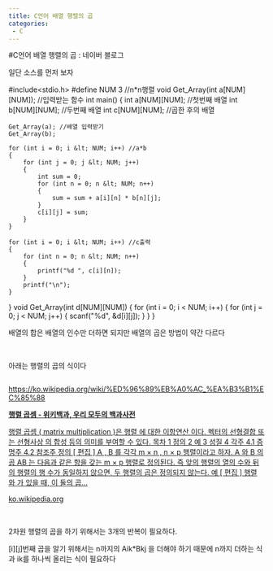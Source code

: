 ```yaml
---
title: C언어 배열 행렬의 곱
categories:
 - C
---
```

#C언어 배열 행렬의 곱 : 네이버 블로그
<div class="wrap_rabbit pcol2 _param(1) _postViewArea221554602235" id="post-view221554602235">
<!-- Rabbit HTML --><div class="se-viewer se-theme-default" lang="ko-KR">
<!-- SE_DOC_HEADER_END -->
<div class="se-main-container">
<div class="se-component se-text se-l-default" id="SE-49e9afac-42b7-4949-b7f9-2a58e5a8f455">
<div class="se-component-content">
<div class="se-section se-section-text se-l-default">
<div class="se-module se-module-text"><!-- SE-TEXT { --><p class="se-text-paragraph se-text-paragraph-align-" id="SE-75f2396c-905d-4c60-9edd-fad4cf699d43" style=""><span class="se-fs- se-ff-" id="SE-076ea131-96c4-4865-af5b-9673905c9557" style="">일단 소스를 먼저 보자</span></p><!-- } SE-TEXT --></div>
</div>
</div>
</div> <div class="se-component se-code se-l-default" id="SE-a3f486f6-d983-450c-a8de-40f2125e0dd4">
<div class="se-component-content">
<div class="se-section se-section-code se-l-default">
<div class="se-module se-module-code se-fs-fs13">
<div class="se-code-source">
<div class="__se_code_view language-javascript">#include&lt;stdio.h&gt;
#define NUM 3 //n*n행렬
void Get_Array(int a[NUM][NUM]); //입력받는 함수
int main() {
	int a[NUM][NUM]; //첫번째 배열
	int b[NUM][NUM]; //두번째 배열
	int c[NUM][NUM]; //곱한 후의 배열

	Get_Array(a); //배열 입력받기
	Get_Array(b);

	for (int i = 0; i &lt; NUM; i++) //a*b
	{
		for (int j = 0; j &lt; NUM; j++)
		{
			int sum = 0;
			for (int n = 0; n &lt; NUM; n++)
			{
				sum = sum + a[i][n] * b[n][j];
			}
			c[i][j] = sum;
		}
	}

	for (int i = 0; i &lt; NUM; i++) //c출력
	{
		for (int n = 0; n &lt; NUM; n++)
		{
			printf("%d ", c[i][n]);
		}
		printf("\n");
	}
}
void Get_Array(int d[NUM][NUM]) {
	for (int i = 0; i &lt; NUM; i++)
	{
		for (int j = 0; j &lt; NUM; j++)
		{
			scanf("%d", &amp;d[i][j]);
		}
	}
}</div>
</div>
</div>
</div>
</div>
<script class="__se_module_data" data-module='{"type":"v2_code", "id" : "SE-a3f486f6-d983-450c-a8de-40f2125e0dd4"}' type="text/data"></script>
</div> <div class="se-component se-text se-l-default" id="SE-f74dc96d-1fce-45da-ae45-620fb8d9d9b6">
<div class="se-component-content">
<div class="se-section se-section-text se-l-default">
<div class="se-module se-module-text"><!-- SE-TEXT { --><p class="se-text-paragraph se-text-paragraph-align-" id="SE-4f351787-7cae-47cd-9c13-0fec44eb3f70" style=""><span class="se-fs- se-ff-" id="SE-d6facc99-602a-4ea4-8ab1-a382c02c1026" style="">배열의 합은 배열의 인수만 더하면 되지만 배열의 곱은 방법이 약간 다르다</span></p><!-- } SE-TEXT --><!-- SE-TEXT { --><p class="se-text-paragraph se-text-paragraph-align-" id="SE-2a23cb97-f534-4fe6-94b4-5c5eb7782198" style=""><span class="se-fs- se-ff-" id="SE-8ceca66c-17df-4fbd-b287-6347c71029c8" style="">​</span></p><!-- } SE-TEXT --><!-- SE-TEXT { --><p class="se-text-paragraph se-text-paragraph-align-" id="SE-3d097cef-e0fc-4b08-9ecd-a2c5ee36bc5a" style=""><span class="se-fs- se-ff-" id="SE-fa7685bd-5c6c-4e12-87fb-b01d3f0f2db8" style="">아래는 행렬의 곱의 식이다</span></p><!-- } SE-TEXT --></div>
</div>
</div>
</div> <div class="se-component se-image se-l-default" id="SE-7cf1ef20-0e2b-4871-acc8-59be1a5d5b35">
<div class="se-component-content se-component-content-normal">
<div class="se-section se-section-image se-l-default se-section-align-" style="max-width:506px;">
<a class="se-module se-module-image __se_image_link __se_link" data-linkdata='{"id" : "SE-7cf1ef20-0e2b-4871-acc8-59be1a5d5b35", "src" : "https://wikimedia.org/api/rest_v1/media/math/render/svg/9ea18d2fd6c39f5522e50b201b700a32ef43438a", "linkUse" : "false", "link" : ""}' data-linktype="img" href="#" onclick="return false;" style=" ">
<img alt="" class="se-image-resource" src="https://wikimedia.org/api/rest_v1/media/math/render/svg/9ea18d2fd6c39f5522e50b201b700a32ef43438a">
</img></a> </div>
</div>
</div> <div class="se-component se-text se-l-default" id="SE-1cc4092d-3e20-4c7b-9dba-30248fb83fb0">
<div class="se-component-content">
<div class="se-section se-section-text se-l-default">
<div class="se-module se-module-text"><!-- SE-TEXT { --><p class="se-text-paragraph se-text-paragraph-align-" id="SE-948f9790-c3dd-4eb4-bb3d-6278f2ccf5f8" style=""><span class="se-fs- se-ff-" id="SE-7b6b9fba-91d5-49cd-a3a2-be091f634144" style=""><a class="se-link" href="https://ko.wikipedia.org/wiki/%ED%96%89%EB%A0%AC_%EA%B3%B1%EC%85%88" target="_blank">https://ko.wikipedia.org/wiki/%ED%96%89%EB%A0%AC_%EA%B3%B1%EC%85%88</a></span></p><!-- } SE-TEXT --></div>
</div>
</div>
</div> <div class="se-component se-oglink se-l-text" id="SE-7ce4c629-a325-4c3c-9b51-d814ecd18e6e">
<div class="se-component-content">
<div class="se-section se-section-oglink se-l-text se-section-align-">
<div class="se-module se-module-oglink">
<a class="se-oglink-info" href="https://ko.wikipedia.org/wiki/%ED%96%89%EB%A0%AC_%EA%B3%B1%EC%85%88" target="_blank">
<div class="se-oglink-info-container">
<strong class="se-oglink-title">행렬 곱셈 - 위키백과, 우리 모두의 백과사전</strong>
<p class="se-oglink-summary">행렬 곱셈 ( matrix multiplication )은 행렬 에 대한 이항연산 이다. 벡터의 선형결합 또는 선형사상 의 합성 등의 의미를 부여할 수 있다. 목차 1 정의 2 예 3 성질 4 각주 4.1 증명주 4.2 참조주 정의 [ 편집 ] A , B 를 각각 m × n , n × p 행렬이라고 하자. A 와 B 의 곱 AB 는 다음과 같은 항을 갖는 m × p 행렬로 정의된다. 즉 앞의 행렬의 열의 수와 뒤의 행렬의 행 수가 동일하지 않으면, 두 행렬의 곱은 정의되지 않는다. 예 [ 편집 ] 행렬 와 가 있을 때, 이 둘의 곱...</p>
<p class="se-oglink-url">ko.wikipedia.org</p>
</div>
</a>
</div>
</div>
</div>
<script class="__se_module_data" data-module='{"type":"v2_oglink", "id" :"SE-7ce4c629-a325-4c3c-9b51-d814ecd18e6e", "data" : {"link" : "https://ko.wikipedia.org/wiki/%ED%96%89%EB%A0%AC_%EA%B3%B1%EC%85%88", "isVideo" : "false", "thumbnail" : ""}}' type="text/data"></script>
</div> <div class="se-component se-text se-l-default" id="SE-1e20e6bd-0adc-4ffc-a987-9e883d1a77ba">
<div class="se-component-content">
<div class="se-section se-section-text se-l-default">
<div class="se-module se-module-text"><!-- SE-TEXT { --><p class="se-text-paragraph se-text-paragraph-align-" id="SE-be252bec-67c0-4bf8-a1ce-2b94689e4b32" style=""><span class="se-fs- se-ff-" id="SE-99e71b4d-1c91-4f98-b8de-c1ec0c13887e" style="">​</span></p><!-- } SE-TEXT --><!-- SE-TEXT { --><p class="se-text-paragraph se-text-paragraph-align-" id="SE-80ab8495-cbd5-4707-b80b-3357023a4865" style=""><span class="se-fs- se-ff-" id="SE-51404415-6a3b-4d4c-9dfa-0312cd6c24eb" style="">2차원 행렬의 곱을 하기 위해서는 3개의 반복이 필요하다.</span></p><!-- } SE-TEXT --><!-- SE-TEXT { --><p class="se-text-paragraph se-text-paragraph-align-" id="SE-055f99fb-481a-45a4-a6e0-a2d4dab6ea91" style=""><span class="se-fs- se-ff-" id="SE-60943530-4ca3-4661-9266-93cbc069d0c8" style="">[i][j]번째 곱을 알기 위해서는 n까지의 Aik*Bkj 을 더해야 하기 때문에 n까지 더하는 식과 ik를 하나씩 올리는 식이 필요하다</span></p><!-- } SE-TEXT --><!-- SE-TEXT { --><p class="se-text-paragraph se-text-paragraph-align-" id="SE-490bc5f7-e6bd-4d6a-bd78-991d3e0e61c7" style=""><span class="se-fs- se-ff-" id="SE-f2fefe9e-56fb-4187-96b5-ecf44718dcae" style="">​</span></p><!-- } SE-TEXT --><!-- SE-TEXT { --><p class="se-text-paragraph se-text-paragraph-align-" id="SE-e56d8cef-9f60-4e4c-b580-299570e4466e" style=""><span class="se-fs- se-ff-" id="SE-652ebc86-de18-4a83-a6f8-d6b94711050f" style="">​</span></p><!-- } SE-TEXT --></div>
</div>
</div>
</div> </div>
</div>
</div>